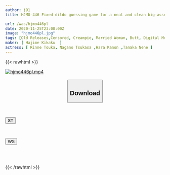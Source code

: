 ```yaml
---
author: j91
title: HJMO-446 Fixed dildo guessing game for a neat and clean big-assed housewife. A game of rod-handedness! If you get it right, you will receive a prize of 1 million yen! If you take it off, you can have a big cock on the spot! The wife who just got fucked with a penis bigger than her husband's sensitive pussy just after cumming with a dildo can't refuse to cum inside her! ?

url: /was/hjmo446pl
date: 2020-11-25T23:00:00Z
image: "hjmo446pl.jpg"
tags: [Old Releases,Censored, Creampie, Married Woman, Butt, Digital Mosaic, Huge Cock, Dildo	]
maker: [ Hajime Kikaku  ]
actress: [ Rinne Touka, Nagano Tsukasa ,Hara Kanon ,Tanaka Nene ]
---
```



{{< rawhtml >}}

<div class="video" data-videoid="94aLeY10k8Ta4MY">
    <a href="javascript:;">
        <img src="/was/hjmo446pl/hjmo446pl.jpg" width="WIDTH" height="HEIGHT" alt="hjmo446pl.mp4" loading="lazy">
    </a>
</div>

<script type="text/javascript" src="https://j91.asia/asset/on-demand-st.js"></script>

<br>
  <link rel="stylesheet" href="https://j91.asia/asset/bs5.css">
  
  <center>
  <button class="btn btn-primary" type="button" data-bs-toggle="collapse" data-bs-target=".multi-collapse" aria-expanded="false" aria-controls="multiCollapseExample1 multiCollapseExample2"><h2>Download</h2></button></center>
</p>
<div class="row">
  <div class="col">
    <div class="collapse multi-collapse" id="multiCollapseExample1">
      <div class="card card-body">
	      	      <br>
<div class="buttons">  
<p><a href="https://streamtape.to/v/94aLeY10k8Ta4MY" target="_blank"><button class="btn-hover color-3"><i class="fa fa-download"></i> ST</button></a></p></div>
    </div>
  </div>
</div>
  <div class="col">
    <div class="collapse multi-collapse" id="multiCollapseExample2">
      <div class="card card-body">
	      <br>
<div class="buttons">
<p><a href="https://wolfstream.tv/eaxfpx555bk3" target="_blank"><button class="btn-hover color-8"><i class="fa fa-download"></i> WS</button></a></p></div>
<br><br>
      </div>
    </div>
  </div>
</div>

{{< /rawhtml >}}